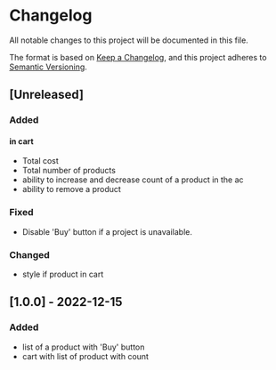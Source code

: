 # Changelog

All notable changes to this project will be documented in this file.

The format is based on [Keep a Changelog](https://keepachangelog.com/en/1.0.0/),
and this project adheres to [Semantic Versioning](https://semver.org/spec/v2.0.0.html).

## [Unreleased]

### Added

#### in cart

- Total cost
- Total number of products
- ability to increase and decrease count of a product in the ac
- ability to remove a product

### Fixed

- Disable 'Buy' button if a project is unavailable.

### Changed

- style if product in cart 

## [1.0.0] - 2022-12-15

### Added

- list of a product with 'Buy' button
- cart with list of product with count
